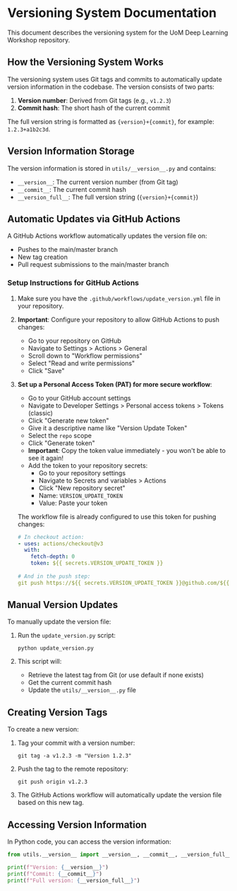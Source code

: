 # Versioning System Documentation

This document describes the versioning system for the UoM Deep Learning Workshop repository.

## How the Versioning System Works

The versioning system uses Git tags and commits to automatically update version information in the codebase. 
The version consists of two parts:
1. **Version number**: Derived from Git tags (e.g., `v1.2.3`)
2. **Commit hash**: The short hash of the current commit

The full version string is formatted as `{version}+{commit}`, for example: `1.2.3+a1b2c3d`.

## Version Information Storage

The version information is stored in `utils/__version__.py` and contains:
- `__version__`: The current version number (from Git tag)
- `__commit__`: The current commit hash
- `__version_full__`: The full version string (`{version}+{commit}`)

## Automatic Updates via GitHub Actions

A GitHub Actions workflow automatically updates the version file on:
- Pushes to the main/master branch
- New tag creation
- Pull request submissions to the main/master branch

### Setup Instructions for GitHub Actions

1. Make sure you have the `.github/workflows/update_version.yml` file in your repository.

2. **Important**: Configure your repository to allow GitHub Actions to push changes:
   - Go to your repository on GitHub
   - Navigate to Settings > Actions > General
   - Scroll down to "Workflow permissions"
   - Select "Read and write permissions"
   - Click "Save"

3. **Set up a Personal Access Token (PAT) for more secure workflow**:
   - Go to your GitHub account settings
   - Navigate to Developer Settings > Personal access tokens > Tokens (classic)
   - Click "Generate new token"
   - Give it a descriptive name like "Version Update Token"
   - Select the `repo` scope
   - Click "Generate token"
   - **Important**: Copy the token value immediately - you won't be able to see it again!
   - Add the token to your repository secrets:
     - Go to your repository settings
     - Navigate to Secrets and variables > Actions
     - Click "New repository secret"
     - Name: `VERSION_UPDATE_TOKEN`
     - Value: Paste your token
   
   The workflow file is already configured to use this token for pushing changes:
   ```yaml
   # In checkout action:
   - uses: actions/checkout@v3
     with:
       fetch-depth: 0
       token: ${{ secrets.VERSION_UPDATE_TOKEN }}
       
   # And in the push step:
   git push https://${{ secrets.VERSION_UPDATE_TOKEN }}@github.com/${{ github.repository }}.git HEAD:${{ github.ref }}
   ```

## Manual Version Updates

To manually update the version file:

1. Run the `update_version.py` script:
   ```
   python update_version.py
   ```

2. This script will:
   - Retrieve the latest tag from Git (or use default if none exists)
   - Get the current commit hash
   - Update the `utils/__version__.py` file

## Creating Version Tags

To create a new version:

1. Tag your commit with a version number:
   ```
   git tag -a v1.2.3 -m "Version 1.2.3"
   ```

2. Push the tag to the remote repository:
   ```
   git push origin v1.2.3
   ```

3. The GitHub Actions workflow will automatically update the version file based on this new tag.

## Accessing Version Information

In Python code, you can access the version information:

```python
from utils.__version__ import __version__, __commit__, __version_full__

print(f"Version: {__version__}")
print(f"Commit: {__commit__}")
print(f"Full version: {__version_full__}")
```